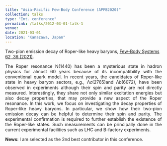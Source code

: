```yaml
---
title: "Asia-Pacific Few-Body Conference (APFB2020)"
collection: talks
type: "Int. conference"
permalink: /talks/2012-03-01-talk-1
venue: 
date: 2021-03-01
location: "Kanazawa, Japan"
---
```


Two-pion emission decay of Roper-like heavy baryons, [Few-Body Systems 62, 36 (2021)](https://doi.org/10.1007/s00601-021-01625-0).

<p align="justify"> The Roper resonance N(1440) has been a mysterious state in hadron physics for almost 60 years because of its incompatibility with the conventional quark model. In recent years, the candidates of Roper-like state in heavy baryon sectors, e.g., Λ𝑐(2765)and Λ𝑏(6072), have been observed in experiments although their spin and parity are not directly measured. Interestingly, they share not only similar excitation energies but also decay properties, that may provide a new aspect of the Roper resonance. In this work, we focus on investigating the decay properties of Roper-like heavy baryons. In particular, we show how their two-pion emission decay can be helpful to determine their spin and parity. The experimental confirmation is required to further establish the existence of the Roper-like states. Such measurements can be principally done in the current experimental facilities such as LHC and B-factory experiments.</p>

<b>News</b>: I am selected as the 2nd best contributor in this conference.
